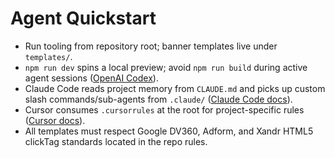 # Agent Quickstart

- Run tooling from repository root; banner templates live under `templates/`.
- `npm run dev` spins a local preview; avoid `npm run build` during active agent sessions ([OpenAI Codex](https://developers.openai.com/codex/cloud)).
- Claude Code reads project memory from `CLAUDE.md` and picks up custom slash commands/sub-agents from `.claude/` ([Claude Code docs](https://github.com/ericbuess/claude-code-docs/blob/main/docs/memory.md)).
- Cursor consumes `.cursorrules` at the root for project-specific rules ([Cursor docs](https://github.com/getcursor/docs/blob/main/context/rules-for-ai.mdx)).
- All templates must respect Google DV360, Adform, and Xandr HTML5 clickTag standards located in the repo rules.

